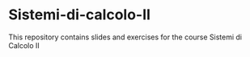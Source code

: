 # Sistemi-di-calcolo-II
This repository contains slides and exercises for the course Sistemi di Calcolo II
